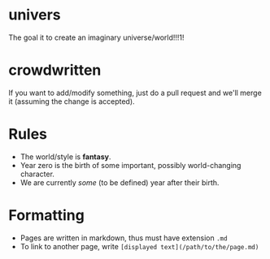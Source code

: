 # univers
The goal it to create an imaginary universe/world!!!1!

# crowdwritten
If you want to add/modify something, just do a pull request and we'll merge it (assuming the change is accepted).

# Rules
* The world/style is **fantasy**.
* Year zero is the birth of some important, possibly world-changing character.
* We are currently *some* (to be defined) year after their birth.

# Formatting
* Pages are written in markdown, thus must have extension `.md`
* To link to another page, write `[displayed text](/path/to/the/page.md)`


